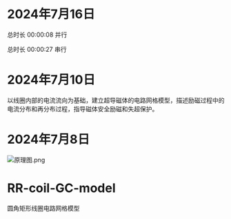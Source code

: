 # 2024年7月16日

总时长 00:00:08 并行

总时长 00:00:27 串行

# 2024年7月10日

以线圈内部的电流流向为基础，建立超导磁体的电路网格模型，描述励磁过程中的电流分布和再分布过程，指导磁体安全励磁和失超保护。

# 2024年7月8日

![原理图.png](https://s2.loli.net/2024/07/08/iVBdvjGuKzDsmpf.png)

# RR-coil-GC-model

圆角矩形线圈电路网格模型
